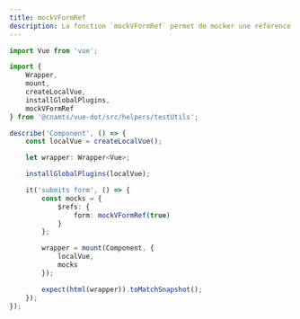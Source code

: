 ```yaml
---
title: mockVFormRef
description: La fonction `mockVFormRef` permet de mocker une référence à un composant `VForm`.
---
```


<doc-tabs>

<doc-tab-item label="Utilisation">

```ts
import Vue from 'vue';

import {
	Wrapper,
	mount,
	createLocalVue,
	installGlobalPlugins,
	mockVFormRef
} from '@cnamts/vue-dot/src/helpers/testUtils';

describe('Component', () => {
	const localVue = createLocalVue();

	let wrapper: Wrapper<Vue>;

	installGlobalPlugins(localVue);

	it('submits form', () => {
		const mocks = {
			$refs: {
				form: mockVFormRef(true)
			}
		};

		wrapper = mount(Component, {
			localVue,
			mocks
		});

		expect(html(wrapper)).toMatchSnapshot();
	});
});
```

</doc-tab-item>

<doc-tab-item label="API">
<doc-api name="tests-unitaires/mock-v-form-ref"></doc-api>
</doc-tab-item>

</doc-tabs>
